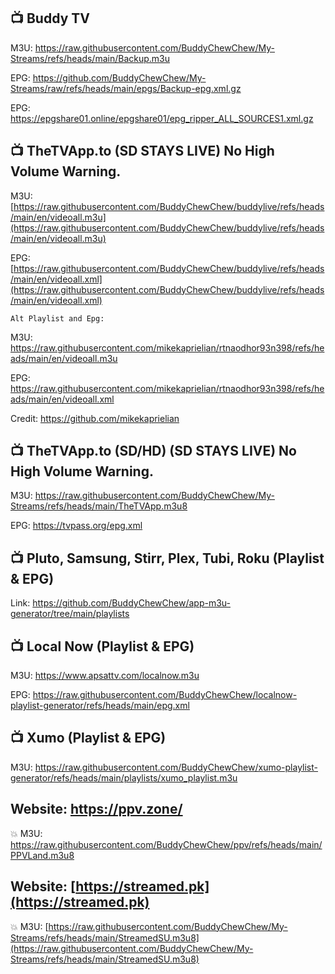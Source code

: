 ##  📺 Buddy TV


M3U: https://raw.githubusercontent.com/BuddyChewChew/My-Streams/refs/heads/main/Backup.m3u

EPG: https://github.com/BuddyChewChew/My-Streams/raw/refs/heads/main/epgs/Backup-epg.xml.gz

EPG: https://epgshare01.online/epgshare01/epg_ripper_ALL_SOURCES1.xml.gz



##  📺 TheTVApp.to (SD STAYS LIVE) No High Volume Warning. 


M3U: [https://raw.githubusercontent.com/BuddyChewChew/buddylive/refs/heads/main/en/videoall.m3u](https://raw.githubusercontent.com/BuddyChewChew/buddylive/refs/heads/main/en/videoall.m3u)

EPG: [https://raw.githubusercontent.com/BuddyChewChew/buddylive/refs/heads/main/en/videoall.xml](https://raw.githubusercontent.com/BuddyChewChew/buddylive/refs/heads/main/en/videoall.xml)

`Alt Playlist and Epg:`

M3U: https://raw.githubusercontent.com/mikekaprielian/rtnaodhor93n398/refs/heads/main/en/videoall.m3u

EPG: https://raw.githubusercontent.com/mikekaprielian/rtnaodhor93n398/refs/heads/main/en/videoall.xml

Credit: https://github.com/mikekaprielian

##  📺 TheTVApp.to (SD/HD) (SD STAYS LIVE) No High Volume Warning.

M3U: https://raw.githubusercontent.com/BuddyChewChew/My-Streams/refs/heads/main/TheTVApp.m3u8

EPG: https://tvpass.org/epg.xml



##  📺 Pluto, Samsung, Stirr, Plex, Tubi, Roku (Playlist & EPG)

Link: https://github.com/BuddyChewChew/app-m3u-generator/tree/main/playlists


##  📺 Local Now  (Playlist & EPG)

M3U: https://www.apsattv.com/localnow.m3u

EPG: https://raw.githubusercontent.com/BuddyChewChew/localnow-playlist-generator/refs/heads/main/epg.xml


##  📺 Xumo (Playlist & EPG)

M3U: https://raw.githubusercontent.com/BuddyChewChew/xumo-playlist-generator/refs/heads/main/playlists/xumo_playlist.m3u


##  Website: https://ppv.zone/
💥 M3U: https://raw.githubusercontent.com/BuddyChewChew/ppv/refs/heads/main/PPVLand.m3u8

##  Website: [https://streamed.pk](https://streamed.pk)
💥 M3U: [https://raw.githubusercontent.com/BuddyChewChew/My-Streams/refs/heads/main/StreamedSU.m3u8](https://raw.githubusercontent.com/BuddyChewChew/My-Streams/refs/heads/main/StreamedSU.m3u8)




















